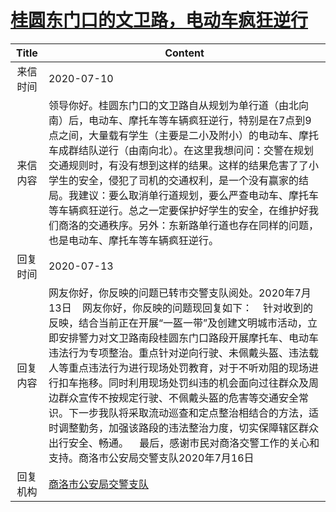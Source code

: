 # <a href="http://www.shangluo.gov.cn/zmhd/ldxxxx.jsp?urltype=leadermail.LeaderMailContentUrl&wbtreeid=1112&leadermailid=6154">桂圆东门口的文卫路，电动车疯狂逆行</a>
|Title|Content|
|:---:|---|
|来信时间|2020-07-10|
|来信内容|领导你好。桂圆东门口的文卫路自从规划为单行道（由北向南）后，电动车、摩托车等车辆疯狂逆行，特别是在7点到9点之间，大量载有学生（主要是二小及附小）的电动车、摩托车成群结队逆行（由南向北）。在这里我想问问：交警在规划交通规则时，有没有想到这样的结果。这样的结果危害了了小学生的安全，侵犯了司机的交通权利，是一个没有赢家的结局。我建议：要么取消单行道规划，要么严查电动车、摩托车等车辆疯狂逆行。总之一定要保护好学生的安全，在维护好我们商洛的交通秩序。另外：东新路单行道也存在同样的问题，也是电动车、摩托车等车辆疯狂逆行。|
|回复时间|2020-07-13|
|回复内容|网友你好，你反映的问题已转市交警支队阅处。2020年7月13日    网友你好，你反映的问题现回复如下：    针对收到的反映，结合当前正在开展“一盔一带”及创建文明城市活动，立即安排警力对文卫路南段桂圆东门口路段开展摩托车、电动车违法行为专项整治。重点针对逆向行驶、未佩戴头盔、违法载人等重点违法行为进行现场处罚教育，对于不听劝阻的现场进行扣车拖移。同时利用现场处罚纠违的机会面向过往群众及周边群众宣传不按规定行驶、不佩戴头盔的危害等交通安全常识。下一步我队将采取流动巡查和定点整治相结合的方法，适时调整勤务，加强该路段的违法整治力度，切实保障辖区群众出行安全、畅通。    最后，感谢市民对商洛交警工作的关心和支持。商洛市公安局交警支队2020年7月16日|
|回复机构|<a href="../../categories/agencies/商洛市公安局交警支队.md">商洛市公安局交警支队</a>|
